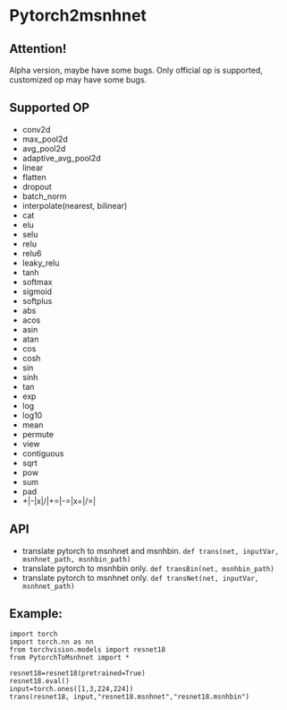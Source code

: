 # Pytorch2msnhnet
## Attention!
Alpha version, maybe have some bugs. Only official op is supported, customized op may have some bugs.

## Supported OP
-  conv2d
-  max_pool2d
-  avg_pool2d
-  adaptive_avg_pool2d
-  linear
-  flatten
-  dropout
-  batch_norm
-  interpolate(nearest, bilinear)
-  cat   
-  elu
-  selu
-  relu
-  relu6
-  leaky_relu
-  tanh
-  softmax
-  sigmoid
-  softplus
-  abs    
-  acos   
-  asin   
-  atan   
-  cos    
-  cosh   
-  sin    
-  sinh   
-  tan    
-  exp    
-  log    
-  log10  
-  mean
-  permute
-  view
-  contiguous
-  sqrt
-  pow
-  sum
-  pad
-  +|-|x|/|+=|-=|x=|/=|

## API
- translate pytorch to msnhnet and msnhbin.
    ```def trans(net, inputVar, msnhnet_path, msnhbin_path)```
- translate pytorch to msnhbin only.
    ```def transBin(net, msnhbin_path)```
- translate pytorch to msnhnet only.
    ```def transNet(net, inputVar, msnhnet_path)```

## Example:
```
import torch
import torch.nn as nn
from torchvision.models import resnet18
from PytorchToMsnhnet import *

resnet18=resnet18(pretrained=True)
resnet18.eval()
input=torch.ones([1,3,224,224])
trans(resnet18, input,"resnet18.msnhnet","resnet18.msnhbin")
```
